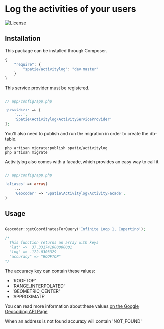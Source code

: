 # Log the activities of your users

[![License](https://poser.pugx.org/spatie/googlesearch/license.png)](https://packagist.org/packages/spatie/googlesearch)


## Installation

This package can be installed through Composer.

```js
{
    "require": {
		"spatie/activitylog": "dev-master"
	}
}
```

This service provider must be registered.

```php

// app/config/app.php

'providers' => [
    '...',
    'Spatie\Activitylog\ActivityServiceProvider'
];
```

You'll also need to publish and run the migration in order to create the db-table.

```
php artisan migrate:publish spatie/activitylog
php artisan migrate 
```

Activitylog also comes with a facade, which provides an easy way to call it.


```php

// app/config/app.php

'aliases' => array(
	...
	'Geocoder' => 'Spatie\Activitylog\ActivityFacade',
)
```




## Usage

```php

Geocoder::getCoordinatesForQuery('Infinite Loop 1, Cupertino');

/* 
  This function returns an array with keys
  "lat" =>  37.331741000000001
  "lng" => -122.0303329
  "accuracy" => "ROOFTOP"
*/
```

The accuracy key can contain these values:
- 'ROOFTOP'
- 'RANGE_INTERPOLATED'
- 'GEOMETRIC_CENTER'
- 'APPROXIMATE'

You can read more information about these values [on the Google Geocoding API Page](https://developers.google.com/maps/documentation/geocoding/ "Google Geocoding API")

When an address is not found accuracy will contain 'NOT_FOUND'
